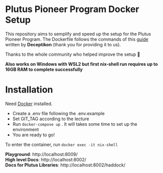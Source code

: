 # Plutus Pioneer Program Docker Setup

This repository aims to semplify and speed up the setup for the Plutus Pioneer Program.
The Dockerfile follows the commands of this [guide](https://docs.google.com/document/d/15QR25eWgg587FTPnuf6Si_lpux-uFQsY_2Gj_4vf4lM/edit) written by **Deceptikon** (thank you for providing it to us).

Thanks to the whole community who helped improve the setup 💯

**Also works on Windows with WSL2 but first nix-shell run requires up to 16GB RAM to complete successfully**

# Installation

Need [Docker](https://www.docker.com/get-started) installed.

- Create a .env file following the .env.example
- Set GIT_TAG according to the lecture
- Run `docker-compose up` . It will takes some time to set up the environment
- You are ready to go!

To enter the container, run `docker exec -it nix-shell`

**Playground**: http://localhost:8009/
<br />
**High level Docs**: http://localhost:8002/
<br />
**Docs for Plutus Libraries**: http://localhost:8002/haddock/
